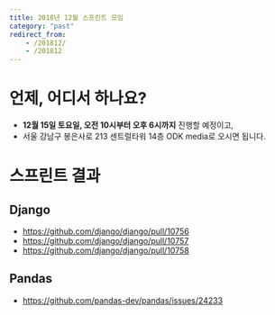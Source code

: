 ```yaml
---
title: 2018년 12월 스프린트 모임
category: "past"
redirect_from:
    - /201812/
    - /201812
---
```


# 언제, 어디서 하나요?

* **12월 15일 토요일, 오전 10시부터 오후 6시까지** 진행할 예정이고,
* 서울 강남구 봉은사로 213 센트럴타워 14층 ODK media로 오시면 됩니다.

# 스프린트 결과

## Django
- https://github.com/django/django/pull/10756
- https://github.com/django/django/pull/10757
- https://github.com/django/django/pull/10758

## Pandas
- https://github.com/pandas-dev/pandas/issues/24233
